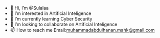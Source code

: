 - 👋 Hi, I’m @Sulalaa
- 👀 I’m interested in Artificial Inteligence    
- 🌱 I’m currently learning Cyber Security
- 💞️ I’m looking to collaborate on Artificial Inteligence
- 📫 How to reach me Email:muhammadabdulhanan.mahk@gmail.com

<!---
Sulalaa/Sulalaa is a ✨ special ✨ repository because its `README.md` (this file) appears on your GitHub profile.
You can click the Preview link to take a look at your changes.
--->
